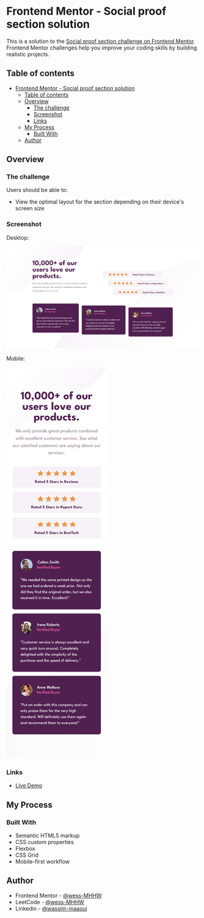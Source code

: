 # Frontend Mentor - Social proof section solution

This is a solution to the [Social proof section challenge on Frontend Mentor](https://www.frontendmentor.io/challenges/social-proof-section-6e0qTv_bA). Frontend Mentor challenges help you improve your coding skills by building realistic projects.

## Table of contents

- [Frontend Mentor - Social proof section solution](#frontend-mentor---social-proof-section-solution)
  - [Table of contents](#table-of-contents)
  - [Overview](#overview)
    - [The challenge](#the-challenge)
    - [Screenshot](#screenshot)
    - [Links](#links)
  - [My Process](#my-process)
    - [Built With](#built-with)
  - [Author](#author)

## Overview

### The challenge

Users should be able to:

- View the optimal layout for the section depending on their device's screen size

### Screenshot

Desktop:

![Desktop screenshot](./screenshots/social-proof-section-desktop.png)

Mobile:

![Mobile screenshot](./screenshots/social-proof-section-mobile.png)

### Links

- [Live Demo](https://wess-mhhw.github.io/social-proof-section/)

## My Process

### Built With

- Semantic HTML5 markup
- CSS custom properties
- Flexbox
- CSS Grid
- Mobile-first workflow

## Author

- Frontend Mentor - [@wess-MHHW](https://www.frontendmentor.io/profile/wess-MHHW)
- LeetCode - [@wess-MHHW](https://leetcode.com/wess-MHHW/)
- Linkedin - [@wassim-maaoui](https://www.linkedin.com/in/wassim-maaoui/)
